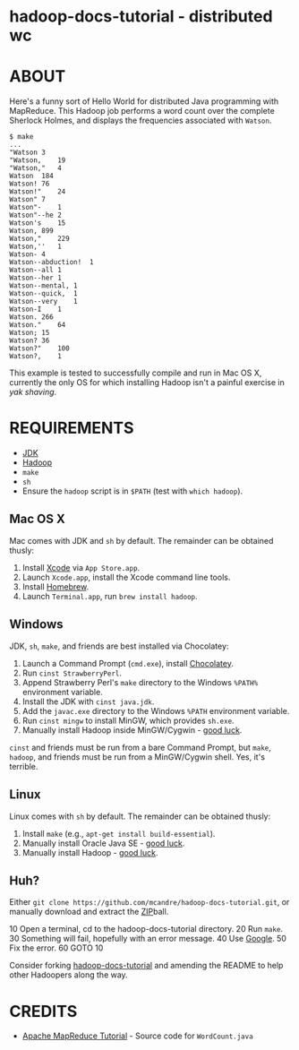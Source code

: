 # hadoop-docs-tutorial - distributed wc

# ABOUT

Here's a funny sort of Hello World for distributed Java programming with MapReduce. This Hadoop job performs a word count over the complete Sherlock Holmes, and displays the frequencies associated with `Watson`.

```
$ make
...
"Watson 3
"Watson,    19
"Watson,"   4
Watson  184
Watson! 76
Watson!"    24
Watson" 7
Watson"-    1
Watson"--he 2
Watson's    15
Watson, 899
Watson,"    229
Watson,''   1
Watson- 4
Watson--abduction!  1
Watson--all 1
Watson--her 1
Watson--mental, 1
Watson--quick,  1
Watson--very    1
Watson-I    1
Watson. 266
Watson."    64
Watson; 15
Watson? 36
Watson?"    100
Watson?,    1
```

This example is tested to successfully compile and run in Mac OS X, currently the only OS for which installing Hadoop isn't a painful exercise in *yak shaving*.

# REQUIREMENTS

* [JDK](http://www.oracle.com/technetwork/java/javase/downloads/index.html)
* [Hadoop](http://hadoop.apache.org/)
* `make`
* `sh`
* Ensure the `hadoop` script is in `$PATH` (test with `which hadoop`).

## Mac OS X

Mac comes with JDK and `sh` by default. The remainder can be obtained thusly:

1. Install [Xcode](https://developer.apple.com/xcode/) via `App Store.app`.
2. Launch `Xcode.app`, install the Xcode command line tools.
3. Install [Homebrew](http://brew.sh/).
4. Launch `Terminal.app`, run `brew install hadoop`.

## Windows

JDK, `sh`, `make`, and friends are best installed via Chocolatey:

1. Launch a Command Prompt (`cmd.exe`), install [Chocolatey](http://chocolatey.org/).
2. Run `cinst StrawberryPerl`.
3. Append Strawberry Perl's `make` directory to the Windows `%PATH%` environment variable.
4. Install the JDK with `cinst java.jdk`.
5. Add the `javac.exe` directory to the Windows `%PATH` environment variable.
6. Run `cinst mingw` to install MinGW, which provides `sh.exe`.
7. Manually install Hadoop inside MinGW/Cygwin - [good luck](http://alans.se/blog/2010/hadoop-hbase-cygwin-windows-7-x64/).

`cinst` and friends must be run from a bare Command Prompt, but `make`, `hadoop`, and friends must be run from a MinGW/Cygwin shell. Yes, it's terrible.

## Linux

Linux comes with `sh` by default. The remainder can be obtained thusly:

1. Install `make` (e.g., `apt-get install build-essential`).
2. Manually install Oracle Java SE - [good luck](https://help.ubuntu.com/community/Java#Oracle_Java_7).
3. Manually install Hadoop - [good luck](http://www.michael-noll.com/tutorials/running-hadoop-on-ubuntu-linux-single-node-cluster/).

## Huh?

Either `git clone https://github.com/mcandre/hadoop-docs-tutorial.git`, or manually download and extract the [ZIP](https://github.com/mcandre/hadoop-docs-tutorial/archive/master.zip)ball.

10 Open a terminal, cd to the hadoop-docs-tutorial directory.
20 Run `make`.
30 Something will fail, hopefully with an error message.
40 Use [Google](https://www.google.com/).
50 Fix the error.
60 GOTO 10

Consider forking [hadoop-docs-tutorial](https://github.com/mcandre/hadoop-docs-tutorial) and amending the README to help other Hadoopers along the way.

# CREDITS

* [Apache MapReduce Tutorial](https://hadoop.apache.org/docs/stable/mapred_tutorial.html#Source+Code) - Source code for `WordCount.java`
